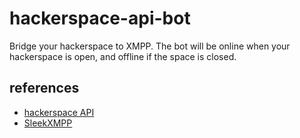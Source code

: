hackerspace-api-bot
===================

Bridge your hackerspace to XMPP. The bot will be online when 
your hackerspace is open, and offline if the space is closed.

references
----------
* [hackerspace API](http://spaceapi.net/)
* [SleekXMPP](http://sleekxmpp.com/)
